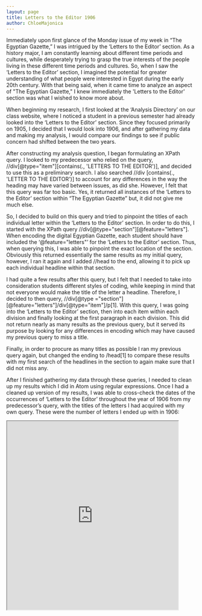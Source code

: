 ```yaml
---
layout: page
title: Letters to the Editor 1906
author: ChloeMajonica
---
```

Immediately upon first glance of the Monday issue of my week in “The Egyptian Gazette,” I was intrigued by the ‘Letters to the Editor’ section. As a history major, I am constantly learning about different time periods and cultures, while desperately trying to grasp the true interests of the people living in these different time periods and cultures. So, when I saw the ‘Letters to the Editor’ section, I imagined the potential for greater understanding of what people were interested in Egypt during the early 20th century. With that being said, when it came time to analyze an aspect of "The Egyptian Gazette," I knew immediately the 'Letters to the Editor' section was what I wished to know more about.

When beginning my research, I first looked at the ‘Analysis Directory’ on our class website, where I noticed a student in a previous semester had already looked into the ‘Letters to the Editor’ section. Since they focused primarily on 1905, I decided that I would look into 1906, and after gathering my data and making my analysis, I would compare our findings to see if public concern had shifted between the two years.

After constructing my analysis question, I began formulating an XPath query. I looked to my predecessor who relied on the query, //div[@type="item"][contains(., 'LETTERS TO THE EDITOR')], and decided to use this as a preliminary search. I also searched //div [contains(., 'LETTER TO THE EDITOR')] to account for any differences in the way the heading may have varied between issues, as did she. However, I felt that this query was far too basic. Yes, it returned all instances of the ‘Letters to the Editor’ section within “The Egyptian Gazette” but, it did not give me much else.

So, I decided to build on this query and tried to pinpoint the titles of each individual letter within the ‘Letters to the Editor’ section. In order to do this, I started with the XPath query //div[@type="section"][@feature="letters"]. When encoding the digital Egyptian Gazette, each student should have included the ‘@feature="letters"’ for the ‘Letters to the Editor’ section. Thus, when querying this, I was able to pinpoint the exact location of the section. Obviously this returned essentially the same results as my initial query, however, I ran it again and I added //head to the end, allowing it to pick up each individual headline within that section.

I had quite a few results after this query, but I felt that I needed to take into consideration students different styles of coding, while keeping in mind that not everyone would make the title of the letter a headline. Therefore, I decided to then query, //div[@type ="section"][@feature="letters"]/div[@type="item"]/p[1]. With this query, I was going into the ‘Letters to the Editor’ section, then into each item within each division and finally looking at the first paragraph in each division. This did not return nearly as many results as the previous query, but it served its purpose by looking for any differences in encoding which may have caused my previous query to miss a title.

Finally, in order to procure as many titles as possible I ran my previous query again, but changed the ending to /head[1] to compare these results with my first search of the headlines in the section to again make sure that I did not miss any.

After I finished gathering my data through these queries, I needed to clean up my results which I did in Atom using regular expressions. Once I had a cleaned up version of my results, I was able to cross-check the dates of the occurrences of ‘Letters to the Editor’ throughout the year of 1906 from my predecessor’s query, with the titles of the letters I had acquired with my own query. These were the number of letters I ended up with in 1906:

<iframe src="https://public.tableau.com/views/DatatVisualizationsIFS/NumberofLetters?:showVizHome=no&:embed=true" align="center" width="90%" height="500"/>

Upon looking over my data it occurred to me that querying the digital Egyptian Gazette for the authors of the individual letters to the editor may be useful in determining not only who was writing, but why they were writing—i.e. what interests did they have in a particular topic. However, this immediately posed to be an almost insurmountable obstacle due to the varying ways people encoded their individual weeks of the newspaper. When querying the titles, I had a similar experience figuring out where in the code the title could be; but, the title only had a couple possible locations, while the authors had more than I could count. Every time I felt I had figured out the proper query, or queries, there was always another issue I had not accounted for. The name of the author could be located in any paragraph within the section, all depending on how many letters were in that issue and how many paragraphs the student encoding allotted those letters. The more letters there were, the more authors I needed to find.

Obviously I could have gone through every paragraph in the ‘Letters to the Editor’ section picking out each individual author but, I began to think about patterns and the way in which each author signed-off. It usually was some variation of this: yours-comma-space-word-word. Now in a perfect world where people always corrected their OCR down to the comma or the space this pattern, when expressed with regular expressions and an X-Path query like this, //div[@type="section"][@feature="letters"]/div[@type="item"]/p, could have potentially returned most of the authors names. Unfortunately, it did not.

So, I compiled the names of the authors that I could with various queries, but I only had a limited number or authors. Ultimately I moved forward and began categorizing the headlines into more broad topics, beginning to think about what people were interested in when writing to the editor of “The Egyptian Gazette.” Now once I got to this step, the budding historian within me abandoned looking solely at the titles and authors I had complied, and instead opened almost every issue containing letters in 1906 to see for myself what they consisted of. This took much longer than if I looked a title and arbitrarily decided what the letter meant. I was able to create much more accurate categories by taking the time to do this, while also compiling the names of the authors I couldn’t find through querying. It also allowed me to remove any errors in my data that otherwise I would have missed. I still utilized a query to make this process quicker, querying the issues to bring me directly to the ‘Letters to the Editor’ section with, //div[@feature"letters"].

Quickly I realized that there was no simple way of categorizing the letters. As I read over the titles, and later the letters themselves, the complexities of the ‘Letters for the Editor’ section revealed themselves. I ended up with a variety of different categories to label, or describe, what exactly the letters focused on. I initially hoped to simply categorize them under single terms, however, many overlapped. Some for example, were a response to another letter or to something published in an issue of the newspaper, while also focusing heavily on public concerns. Thus, I felt compelled to try and be as specific as possible to avoid misrepresenting the letters contents. So, instead of labeling it only as a response or only as public concern, I decided to label it as 'response/public concern,' to be as accurate as possible. Below I have included a visualization that explores the categories I utilized and their number of occurrences:

<iframe src="https://public.tableau.com/views/DatatVisualizationsIFS/NumberofCategories?:showVizHome=no&:embed=true" align="center" width="90%" height="500"/>

As for my overall results, I have a greater understanding of what the purpose of the ‘Letters to the Editor’ section was. Beyond its use for free discourse, where people could write into the Editor to share an idea or opinion, the ‘Letters to the Editor’ section provided a place for public discussion without actually having to be in public. For instance, ‘XENOS’ wrote to the editor a total of eleven times, beginning and contributing to many debates under this alias. The ‘Financial Advisors Note,’ ‘Purification of Alexandria,’ and ‘Officials and Civilians’ were all topics dissected over multiple issues of the newspaper, with many contributors and opinions shared to a broad audience, many of whom used alias. The fear of judgment over thoughts and opinions was eliminated to some degree by sharing them through the ‘Letters to the Editor’ section. It reminded me of social media in the modern day, giving many the opportunity to speak freely without being criticized face-to-face over their beliefs.

The ‘Letters to the Editor’ section was of interest, as people stood to benefit from being included in this section. There was clearly the possibility for financial gain as seen in the various financial pleas to the public through the section. More importantly however, the section stood as a medium for change. On various occasions, people wrote to the editor in hopes of being published to enact change. For example on May 8th, after a letter on the ‘Cairo Water Supply’ was published the needed increase in water was granted. Further, the writer of 'Alexandria-Ramleh Railway' on August 21st, spoke of the “medium of your valuable paper,” implying that the paper, and particularly this section, allowed for average people to reach a larger audience.

Now, it is important to note that ‘The Egyptian Gazette’ was written for and read by the British inhabitant of Egypt. The topics of the ‘Letters of the Editor’ section are those that were of interest to the British. This was clearly evident in talks about the future for the natives, or the Egyptians, without them being involved in the discussion. Yet, that does not deny that the section meant something for the people who interacted with it.

Furthermore, after reviewing my data, I returned to my predecessors work and reviewed their results. Although we had categorized our results differently, it was still possible for me to compare the two. While I looked more at the individual topics more specifically, she focused on a broader representation if interests, dividing her results into national, international and financial. If I too divided my results into those very categories, developing percentages like hers, I feel confidently that we would have similar results. I agree with her conclusion that national affairs, meaning the happenings within Egypt, were of greater importance than both international and financial. It seems that between 1905-1906, little changed in terms of public interest.

Moving now to scholarship, there has been ample work done on newspapers and how people have interacted with them. Yet, even before I began my search, it occurred to me that the letters supported the argument made by both Hanan Hammad, and Nefertiti Takla in their articles regarding sex work. As the purification of Alexandria debate spanning several issues began, there were multiple references to the concerning work women were partaking in. Their words were selected carefully, however, after reading these articles I was able to understand what the public was actually concerned about when writing to the editor.

Furthermore, according to “The Content of Political Participation: Letters to the Editor and the People Who Write Them,” the authors, Christopher Cooper, H. Gibbs Knotts, Moshe Haspel, looked at letters to the editor to understand political participation similarly to how I looked at the letters in “The Egyptian Gazette” to understand people’s interest in 1906 Egypt. I found their description of the letters to the editor to be interesting, as they wrote “letters to the editor represent a unique place in the public sphere where a diversity of opinions should be represented.” (131) In my research that is exactly what I found. The ‘Letters to the Editor’ section of the newspaper provided me with a look at diversity in thought.

More importantly however, the letters provide me with the opportunity to research multiple topics at a later date, as any of the categories I designated to the letters in 1906, could be used to build a separate analysis project. It would be interesting to see if the letters actually led to changes within the community favoring any particular opinion and if these changes were reported about later in the newspaper as well.

All in all, my analysis project gave me insight into what people were interested in Egypt in 1906 as I had hoped. I feel I understand the people who wrote these letters more completely, as they were actual people, with actual opinions, thoughts and ideas that they readily shared and spread through the most accessible medium at their disposal. Below are my results, showing the number of occurrences of each category, combined with the date, title and author of each letter:

<iframe src="https://public.tableau.com/views/DatatVisualizationsIFS/TitlesofLetters?:showVizHome=no&:embed=true" align="center" width="90%" height="500"/>
